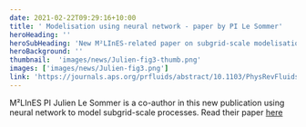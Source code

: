 ```yaml
---
date: 2021-02-22T09:29:16+10:00
title: ' Modelisation using neural network - paper by PI Le Sommer'
heroHeading: ''
heroSubHeading: 'New M²LInES-related paper on subgrid-scale modelisation using neural network '
heroBackground: ''
thumbnail:  'images/news/Julien-fig3-thumb.png'
images: ['images/news/Julien-fig3.png']
link: 'https://journals.aps.org/prfluids/abstract/10.1103/PhysRevFluids.6.024607'
---
```


M²LInES PI Julien Le Sommer is a co-author in this new publication using neural network to model subgrid-scale processes. Read their paper [here](https://journals.aps.org/prfluids/abstract/10.1103/PhysRevFluids.6.024607)
